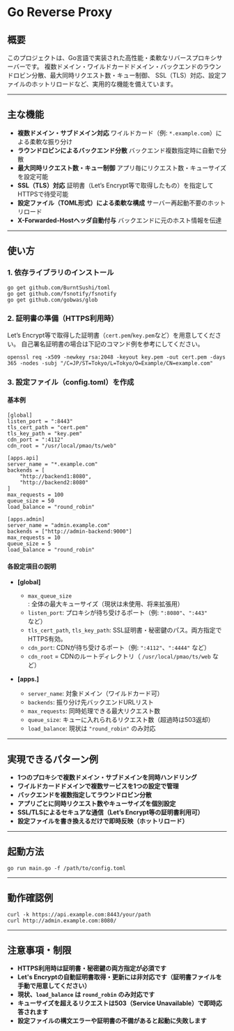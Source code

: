 # Go Reverse Proxy

## 概要

このプロジェクトは、Go言語で実装された高性能・柔軟なリバースプロキシサーバーです。
複数ドメイン・ワイルドカードドメイン・バックエンドのラウンドロビン分散、最大同時リクエスト数・キュー制御、
SSL（TLS）対応、設定ファイルのホットリロードなど、実用的な機能を備えています。

---

## 主な機能

- **複数ドメイン・サブドメイン対応**
  ワイルドカード（例: `*.example.com`）による柔軟な振り分け
- **ラウンドロビンによるバックエンド分散**
  バックエンド複数指定時に自動で分散
- **最大同時リクエスト数・キュー制御**
  アプリ毎にリクエスト数・キューサイズを設定可能
- **SSL（TLS）対応**
  証明書（Let’s Encrypt等で取得したもの）を指定してHTTPSで待受可能
- **設定ファイル（TOML形式）による柔軟な構成**
  サーバー再起動不要のホットリロード
- **X-Forwarded-Hostヘッダ自動付与**
  バックエンドに元のホスト情報を伝達

---

## 使い方

### 1. 依存ライブラリのインストール

```
go get github.com/BurntSushi/toml
go get github.com/fsnotify/fsnotify
go get github.com/gobwas/glob
```

### 2. 証明書の準備（HTTPS利用時）

Let’s Encrypt等で取得した証明書（`cert.pem`/`key.pem`など）を用意してください。
自己署名証明書の場合は下記のコマンド例を参考にしてください。

```
openssl req -x509 -newkey rsa:2048 -keyout key.pem -out cert.pem -days 365 -nodes -subj "/C=JP/ST=Tokyo/L=Tokyo/O=Example/CN=example.com"
```

### 3. 設定ファイル（config.toml）を作成

#### 基本例

```
[global]
listen_port = ":8443"
tls_cert_path = "cert.pem"
tls_key_path = "key.pem"
cdn_port = ":4112"
cdn_root = "/usr/local/pmao/ts/web"

[apps.api]
server_name = "*.example.com"
backends = [
    "http://backend1:8080",
    "http://backend2:8080"
]
max_requests = 100
queue_size = 50
load_balance = "round_robin"

[apps.admin]
server_name = "admin.example.com"
backends = ["http://admin-backend:9000"]
max_requests = 10
queue_size = 5
load_balance = "round_robin"
```

#### 各設定項目の説明

- **[global]**
  - `max_queue_size`: 全体の最大キューサイズ（現状は未使用、将来拡張用）
  - `listen_port`: プロキシが待ち受けるポート（例: `":8080"`、`":443"` など）
  - `tls_cert_path`, `tls_key_path`: SSL証明書・秘密鍵のパス。両方指定でHTTPS有効。
  - `cdn_port`: CDNが待ち受けるポート（例: `":4112"`、`":4444"` など）
  - `cdn_root` = CDNのルートディレクトリ（ `/usr/local/pmao/ts/web` など）

- **[apps.]**
  - `server_name`: 対象ドメイン（ワイルドカード可）
  - `backends`: 振り分け先バックエンドURLリスト
  - `max_requests`: 同時処理できる最大リクエスト数
  - `queue_size`: キューに入れられるリクエスト数（超過時は503返却）
  - `load_balance`: 現状は `"round_robin"` のみ対応

---

## 実現できるパターン例

- **1つのプロキシで複数ドメイン・サブドメインを同時ハンドリング**
- **ワイルドカードドメインで複数サービスを1つの設定で管理**
- **バックエンドを複数指定してラウンドロビン分散**
- **アプリごとに同時リクエスト数やキューサイズを個別設定**
- **SSL/TLSによるセキュアな通信（Let’s Encrypt等の証明書利用可）**
- **設定ファイルを書き換えるだけで即時反映（ホットリロード）**

---

## 起動方法

```
go run main.go -f /path/to/config.toml
```

---

## 動作確認例

```
curl -k https://api.example.com:8443/your/path
curl http://admin.example.com:8080/
```

---

## 注意事項・制限

- **HTTPS利用時は証明書・秘密鍵の両方指定が必須です**
- **Let's Encryptの自動証明書取得・更新には非対応です（証明書ファイルを手動で用意してください）**
- **現状、`load_balance` は `round_robin` のみ対応です**
- **キューサイズを超えるリクエストは503（Service Unavailable）で即時応答されます**
- **設定ファイルの構文エラーや証明書の不備があると起動に失敗します**
